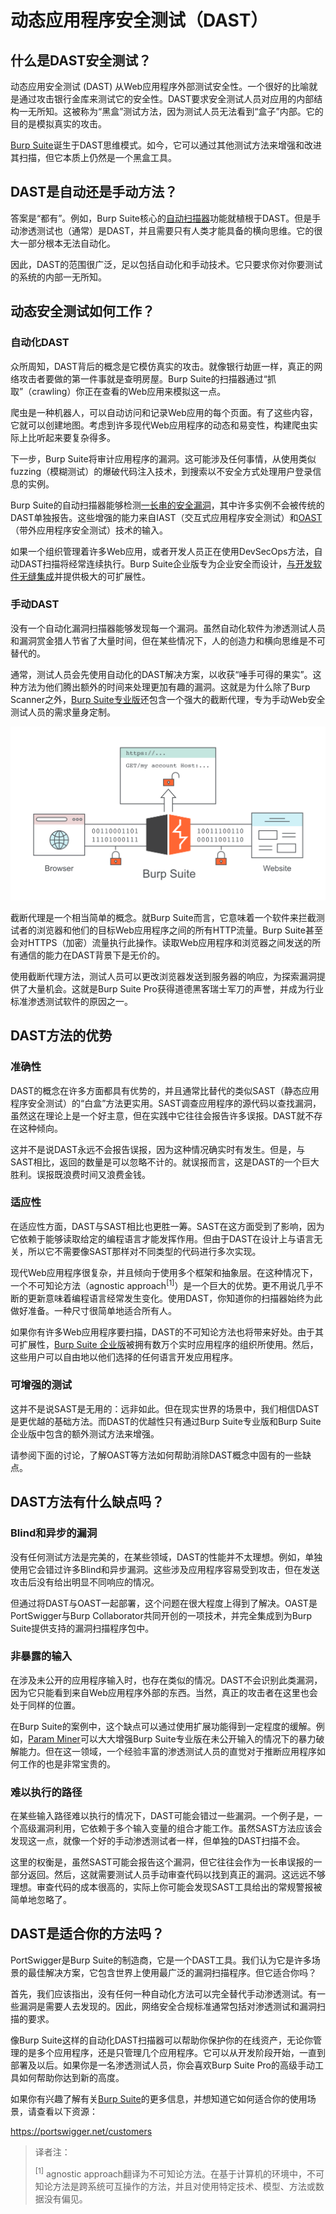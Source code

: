# 动态应用程序安全测试（DAST）

## 什么是DAST安全测试？

动态应用安全测试 (DAST) 从Web应用程序外部测试安全性。一个很好的比喻就是通过攻击银行金库来测试它的安全性。DAST要求安全测试人员对应用的内部结构一无所知。这被称为“黑盒”测试方法，因为测试人员无法看到“盒子”内部。它的目的是模拟真实的攻击。

[Burp Suite](https://portswigger.net/burp)诞生于DAST思维模式。如今，它可以通过其他测试方法来增强和改进其扫描，但它本质上仍然是一个黑盒工具。

## DAST是自动还是手动方法？

答案是“都有”。例如，Burp Suite核心的[自动扫描器](https://portswigger.net/vulnerability-scanner)功能就植根于DAST。但是手动渗透测试也（通常）是DAST，并且需要只有人类才能具备的横向思维。它的很大一部分根本无法自动化。

因此，DAST的范围很广泛，足以包括自动化和手动技术。它只要求你对你要测试的系统的内部一无所知。

## 动态安全测试如何工作？

### 自动化DAST

众所周知，DAST背后的概念是它模仿真实的攻击。就像银行劫匪一样，真正的网络攻击者要做的第一件事就是查明房屋。Burp Suite的扫描器通过“抓取”（crawling）你正在查看的Web应用来模拟这一点。

爬虫是一种机器人，可以自动访问和记录Web应用的每个页面。有了这些内容，它就可以创建地图。考虑到许多现代Web应用程序的动态和易变性，构建爬虫实际上比听起来要复杂得多。

下一步，Burp Suite将审计应用程序的漏洞。这可能涉及任何事情，从使用类似fuzzing（模糊测试）的爆破代码注入技术，到搜索以不安全方式处理用户登录信息的实例。

Burp Suite的自动扫描器能够检测[一长串的安全漏洞](https://portswigger.net/kb/issues)，其中许多实例不会被传统的DAST单独报告。这些增强的能力来自IAST（交互式应用程序安全测试）和[OAST](./2-oast.md)（带外应用程序安全测试）技术的输入。

如果一个组织管理着许多Web应用，或者开发人员正在使用DevSecOps方法，自动DAST扫描将经常连续执行。Burp Suite企业版专为企业安全而设计，[与开发软件无缝集成](https://portswigger.net/developers)并提供极大的可扩展性。

### 手动DAST

没有一个自动化漏洞扫描器能够发现每一个漏洞。虽然自动化软件为渗透测试人员和漏洞赏金猎人节省了大量时间，但在某些情况下，人的创造力和横向思维是不可替代的。

通常，测试人员会先使用自动化的DAST解决方案，以收获“唾手可得的果实”。这种方法为他们腾出额外的时间来处理更加有趣的漏洞。这就是为什么除了Burp Scanner之外，[Burp Suite专业版](https://portswigger.net/burp/pro)还包含一个强大的截断代理，专为手动Web安全测试人员的需求量身定制。

![](../../.gitbook/assets/imgs/3-extras/0-ast/how-an-intercepting-proxy-works.svg)

截断代理是一个相当简单的概念。就Burp Suite而言，它意味着一个软件来拦截测试者的浏览器和他们的目标Web应用程序之间的所有HTTP流量。Burp Suite甚至会对HTTPS（加密）流量执行此操作。读取Web应用程序和浏览器之间发送的所有通信的能力在DAST背景下是无价的。

使用截断代理方法，测试人员可以更改浏览器发送到服务器的响应，为探索漏洞提供了大量机会。这就是Burp Suite Pro获得道德黑客瑞士军刀的声誉，并成为行业标准渗透测试软件的原因之一。

## DAST方法的优势

### 准确性

DAST的概念在许多方面都具有优势的，并且通常比替代的类似SAST（静态应用程序安全测试）的“白盒”方法更实用。SAST调查应用程序的源代码以查找漏洞，虽然这在理论上是一个好主意，但在实践中它往往会报告许多误报。DAST就不存在这种倾向。

这并不是说DAST永远不会报告误报，因为这种情况确实时有发生。但是，与SAST相比，返回的数量是可以忽略不计的。就误报而言，这是DAST的一个巨大胜利。误报既浪费时间又浪费金钱。

### 适应性

在适应性方面，DAST与SAST相比也更胜一筹。SAST在这方面受到了影响，因为它依赖于能够读取给定的编程语言才能发挥作用。但由于DAST在设计上与语言无关，所以它不需要像SAST那样对不同类型的代码进行多次实现。

现代Web应用程序很复杂，并且倾向于使用多个框架和抽象层。在这种情况下，一个不可知论方法（agnostic approach<sup>[1]</sup>）是一个巨大的优势。更不用说几乎不断的更新意味着编程语言经常发生变化。使用DAST，你知道你的扫描器始终为此做好准备。一种尺寸很简单地适合所有人。

如果你有许多Web应用程序要扫描，DAST的不可知论方法也将带来好处。由于其可扩展性，[Burp Suite 企业版](https://portswigger.net/burp/enterprise)被拥有数万个实时应用程序的组织所使用。然后，这些用户可以自由地以他们选择的任何语言开发应用程序。

### 可增强的测试

这并不是说SAST是无用的：远非如此。但在现实世界的场景中，我们相信DAST是更优越的基础方法。而DAST的优越性只有通过Burp Suite专业版和Burp Suite企业版中包含的额外测试方法来增强。

请参阅下面的讨论，了解OAST等方法如何帮助消除DAST概念中固有的一些缺点。

## DAST方法有什么缺点吗？

### Blind和异步的漏洞

没有任何测试方法是完美的，在某些领域，DAST的性能并不太理想。例如，单独使用它会错过许多Blind和异步漏洞。这些涉及应用程序容易受到攻击，但在发送攻击后没有给出明显不同响应的情况。

但通过将DAST与OAST一起部署，这个问题在很大程度上得到了解决。OAST是PortSwigger与Burp Collaborator共同开创的一项技术，并完全集成到为Burp Suite提供支持的漏洞扫描程序包中。

### 非暴露的输入

在涉及未公开的应用程序输入时，也存在类似的情况。DAST不会识别此类漏洞，因为它只能看到来自Web应用程序外部的东西。当然，真正的攻击者在这里也会处于同样的位置。

在Burp Suite的案例中，这个缺点可以通过使用扩展功能得到一定程度的缓解。例如，[Param Miner](https://portswigger.net/bappstore/17d2949a985c4b7ca092728dba871943)可以大大增强Burp Suite专业版在未公开输入的情况下的暴力破解能力。但在这一领域，一个经验丰富的渗透测试人员的直觉对于推断应用程序如何工作的也是非常宝贵的。

### 难以执行的路径

在某些输入路径难以执行的情况下，DAST可能会错过一些漏洞。一个例子是，一个高级漏洞利用，它依赖于多个输入变量的组合才能工作。虽然SAST方法应该会发现这一点，就像一个好的手动渗透测试者一样，但单独的DAST扫描不会。

这里的权衡是，虽然SAST可能会报告这个漏洞，但它往往会作为一长串误报的一部分返回。然后，这就需要测试人员手动审查代码以找到真正的漏洞。这远远不够理想。审查代码的成本很高的，实际上你可能会发现SAST工具给出的常规警报被简单地忽略了。

## DAST是适合你的方法吗？

PortSwigger是Burp Suite的制造商，它是一个DAST工具。我们认为它是许多场景的最佳解决方案，它包含世界上使用最广泛的漏洞扫描程序。但它适合你吗？

首先，我们应该指出，没有任何一种自动化方法可以完全替代手动渗透测试。有一些漏洞是需要人去发现的。因此，网络安全合规标准通常包括对渗透测试和漏洞扫描的要求。

像Burp Suite这样的自动化DAST扫描器可以帮助你保护你的在线资产，无论你管理的是多个应用程序，还是只管理几个应用程序。它可以从开发阶段开始，一直到部署及以后。如果你是一名渗透测试人员，你会喜欢Burp Suite Pro的高级手动工具如何帮助你达到新的高度。

如果你有兴趣了解有关[Burp Suite](https://portswigger.net/burp)的更多信息，并想知道它如何适合你的使用场景，请查看以下资源：

https://portswigger.net/customers

> 译者注：
>
> <sup>[1]</sup> agnostic approach翻译为不可知论方法。在基于计算机的环境中，不可知论方法是跨系统可互操作的方法，并且对使用特定技术、模型、方法或数据没有偏见。
